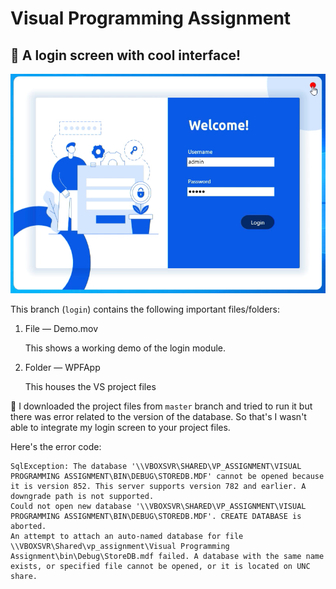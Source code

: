 # Visual Programming Assignment

## 🎉 A login screen with cool interface! 

![asd](https://raw.githubusercontent.com/Elvin-Arrow/Visual-Programming-Assignment/login/screenshot.png "Login module screenshot")

This branch (`login`) contains the following important files/folders:

1. File — Demo.mov
    
    This shows a working demo of the login module.

2. Folder — WPFApp
    
    This houses the VS project files


😬 I downloaded the project files from `master` branch and tried to run it but there was error related to the version of the database. So that's I wasn't able to integrate my login screen to your project files.

Here's the error code:
```
SqlException: The database '\\VBOXSVR\SHARED\VP_ASSIGNMENT\VISUAL PROGRAMMING ASSIGNMENT\BIN\DEBUG\STOREDB.MDF' cannot be opened because it is version 852. This server supports version 782 and earlier. A downgrade path is not supported.
Could not open new database '\\VBOXSVR\SHARED\VP_ASSIGNMENT\VISUAL PROGRAMMING ASSIGNMENT\BIN\DEBUG\STOREDB.MDF'. CREATE DATABASE is aborted.
An attempt to attach an auto-named database for file \\VBOXSVR\Shared\vp_assignment\Visual Programming Assignment\bin\Debug\StoreDB.mdf failed. A database with the same name exists, or specified file cannot be opened, or it is located on UNC share.
```

